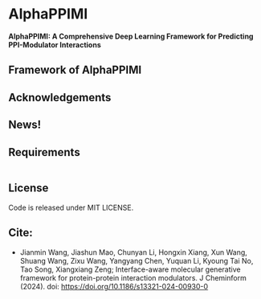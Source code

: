 # AlphaPPIMI

**AlphaPPIMI: A Comprehensive Deep Learning Framework for Predicting PPI-Modulator Interactions**




## Framework of AlphaPPIMI




## Acknowledgements



## News!





## Requirements
```python

```


## License
Code is released under MIT LICENSE.


## Cite:
*  Jianmin Wang, Jiashun Mao, Chunyan Li, Hongxin Xiang, Xun Wang, Shuang Wang, Zixu Wang, Yangyang Chen, Yuquan Li, Kyoung Tai No, Tao Song, Xiangxiang Zeng; Interface-aware molecular generative framework for protein-protein interaction modulators.  J Cheminform (2024). doi: https://doi.org/10.1186/s13321-024-00930-0






